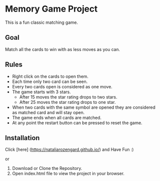 # Memory Game Project

This is a fun classic matching game.

## Goal

Match all the cards to win with as less moves as you can.

## Rules

* Right click on the cards to open them.
* Each time only two card can be seen.
* Every two cards open is considered as one move.
* The game starts with 3 stars.
  * After 15 moves the star rating drops to two stars.
  * After 25 moves the star rating drops to one star.
* When two cards with the same symbol are opened they are considered as matched card and will stay open.
* The game ends when all cards are matched.
* At any point the restart button can be pressed to reset the game.

## Installation
Click [here] (https://nataliarozengard.github.io/) and Have Fun :)

or

1. Download or Clone the Repository.
1. Open index.html file to view the project in your browser.
